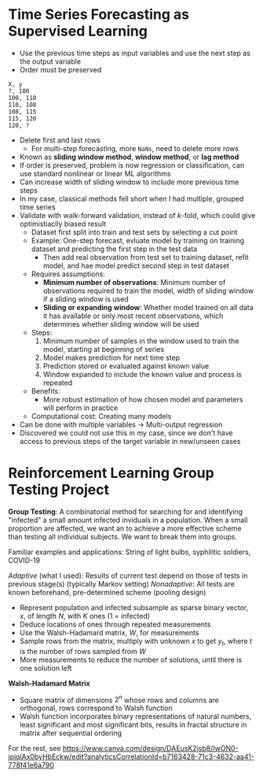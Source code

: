# Time Series Forecasting as Supervised Learning

- Use the previous time steps as input variables and use the next step as the output variable
- Order must be preserved

```
X, y
?, 100
100, 110
110, 108
108, 115
115, 120
120, ?
```

- Delete first and last rows
  - For multi-step forecasting, more `NaNs`, need to delete more rows
- Known as **sliding window method**, **window method**, or **lag method**
- If order is preserved, problem is now regression or classification, can use standard nonlinear or linear ML algorithms
- Can increase width of sliding window to include more previous time steps 
- In my case, classical methods fell short when I had multiple, grouped time series
- Validate with walk-forward validation, instead of $k$-fold, which could give optimistiaclly biased result
  - Dataset first split into train and test sets by selecting a cut point
  - Example: One-step forecast, evluate model by training on training dataset and predicting the first step in the test data
    - Then add real observation from test set to training dataset, refit model, and hae model predict second step in test dataset
  - Requires assumptions:
    - **Minimum number of observations**: Minimum number of observations required to train the model, width of sliding window if a sliding window is used
    - **Sliding or expanding window**: Whether model trained on all data it has available or only most recent observations, which determines whether sliding window will be used
  - Steps:
    1. Minimum number of samples in the window used to train the model, starting at beginning of series
    2. Model makes prediction for next time step
    3. Prediction stored or evaluated against known value
    4. Window expanded to include the known value and process is repeated
  - Benefits:
    - More robust estimation of how chosen model and parameters will perform in practice
  - Computational cost: Creating many models
- Can be done with multiple variables $\rightarrow$ Multi-output regression
- Discovered we could not use this in my case, since we don't have access to previous steps of the target variable in new/unseen cases

# Reinforcement Learning Group Testing Project

**Group Testing**: A combinatorial method for searching for and identifying "infected" a small amount infected inviduals in a population. When a small proportion are affected, we want an to achieve a more effective scheme than testing all individual subjects. We want to break them into groups.

Familiar examples and applications: String of light bulbs, syphilitic soldiers, COVID-19

*Adaptive* (what I used): Results of current test depend on those of tests in previous stage(s) (typically Markov setting)
*Nonadaptive*: All tests are known beforehand, pre-determined scheme (pooling design)

- Represent population and infected subsample as sparse binary vector, $x$, of length $N$, with $K$ ones (1 = infected)
- Deduce locations of ones through repeated measurements
- Use the Walsh-Hadamard matrix, $W$, for measurements
- Sample rows from the matrix, multiply with unknown $x$ to get $y_t$, where $t$ is the number of rows sampled from $W$
- More measurements to reduce the number of solutions, until there is one solution left

**Walsh-Hadamard Matrix**
- Square matrix of dimensions $2^n$ whose rows and columns are orthogonal, rows correspond to Walsh function
- Walsh function incorporates binary representations of natural numbers, least significant and most significant bits, results in fractal structure in matrix after sequential ordering

For the rest, see https://www.canva.com/design/DAEusK2jsb8/IwON0-jpiqlAx0byHbEckw/edit?analyticsCorrelationId=b7163428-71c3-4632-aa41-778f41e6a790

